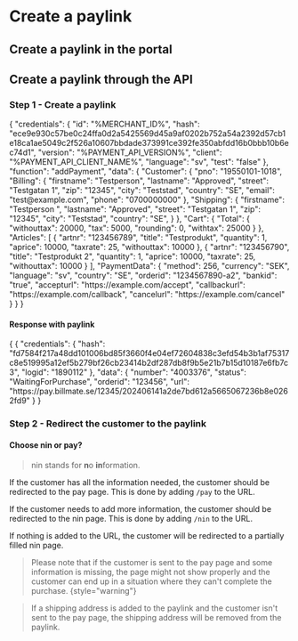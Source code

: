 # Create a paylink

<include from="Snippets-PaylinkAPI.md" element-id="snippet-header" />

## Create a paylink in the portal

## Create a paylink through the API

### Step 1 - Create a paylink

<code-block>
{
    "credentials": {
        "id": "%MERCHANT_ID%",
        "hash": "ece9e930c57be0c24ffa0d2a5425569d45a9af0202b752a54a2392d57cb1e18ca1ae5049c2f526a10607bbdade373991ce392fe350abfdd16b0bbb10b6ec74d1",
        "version": "%PAYMENT_API_VERSION%",
        "client": "%PAYMENT_API_CLIENT_NAME%",
        "language": "sv",
        "test": "false"
    },
    "function": "addPayment",
    "data": {
        "Customer": {
            "pno": "19550101-1018",
            "Billing": {
                "firstname": "Testperson",
                "lastname": "Approved",
                "street": "Testgatan 1",
                "zip": "12345",
                "city": "Teststad",
                "country": "SE",
                "email": "test@example.com",
                "phone": "0700000000"
            },
            "Shipping": {
                "firstname": "Testperson ",
                "lastname": "Approved",
                "street": "Testgatan 1",
                "zip": "12345",
                "city": "Teststad",
                "country": "SE",
            }
        },
        "Cart": {
            "Total": {
                "withouttax": 20000,
                "tax": 5000,
                "rounding": 0,
                "withtax": 25000
            }
        },
        "Articles": [
            {
                "artnr": "123456789",
                "title": "Testprodukt",
                "quantity": 1,
                "aprice": 10000,
                "taxrate": 25,
                "withouttax": 10000
            },
            {
                "artnr": "123456790",
                "title": "Testprodukt 2",
                "quantity": 1,
                "aprice": 10000,
                "taxrate": 25,
                "withouttax": 10000
            }
        ],
        "PaymentData": {
            "method": 256,
            "currency": "SEK",
            "language": "sv",
            "country": "SE",
            "orderid": "1234567890-a2",
            "bankid": "true",
            "accepturl": "https://example.com/accept",
            "callbackurl": "https://example.com/callback",
            "cancelurl": "https://example.com/cancel"
        }
    }
}
</code-block>

#### Response with paylink
<code-block>
{
   {
    "credentials": {
        "hash": "fd7584f217a48dd101006bd85f3660f4e04ef72604838c3efd54b3b1af75317c8e519995a12ef5b279bf26cb23414b2df287db8f9b5e21b7b15d10187e6fb7c3",
        "logid": "1890112"
    },
    "data": {
        "number": "4003376",
        "status": "WaitingForPurchase",
        "orderid": "123456",
        "url": "https://pay.billmate.se/12345/202406141a2de7bd612a5665067236b8e0262fd9"
    }
}
</code-block>

### Step 2 - Redirect the customer to the paylink

#### Choose nin or pay?

> nin stands for **n**o **in**formation.

If the customer has all the information needed, the customer should be redirected to the pay page. This is done by adding `/pay` to the URL.

If the customer needs to add more information, the customer should be redirected to the nin page. This is done by adding `/nin` to the URL.

If nothing is added to the URL, the customer will be redirected to a partially filled nin page.

> Please note that if the customer is sent to the pay page and some information is missing, the page might not show properly and the customer can end up in a situation where they can't complete the purchase.
> {style="warning"}

> If a shipping address is added to the paylink and the customer isn't sent to the pay page, the shipping address will be removed from the paylink.
